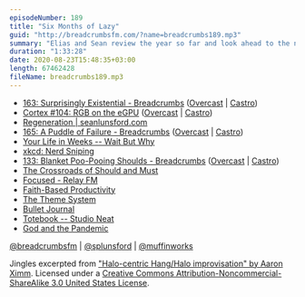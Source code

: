 ```yaml
---
episodeNumber: 189
title: "Six Months of Lazy"
guid: "http://breadcrumbsfm.com/?name=breadcrumbs189.mp3"
summary: "Elias and Sean review the year so far and look ahead to the next four months."
duration: "1:33:28"
date: 2020-08-23T15:48:35+03:00
length: 67462428
fileName: breadcrumbs189.mp3
---
```


- [163: Surprisingly Existential - Breadcrumbs](https://breadcrumbs.fm/163/) ([Overcast](https://overcast.fm/+Llyp4Dwfw) | [Castro](https://castro.fm/episode/D5fYbA))
- [Cortex #104: RGB on the eGPU](http://relay.fm/cortex/104) ([Overcast](https://overcast.fm/+E7b7wF8gs) | [Castro](https://castro.fm/episode/Q00iRL))
- [Regeneration | seanlunsford.com](https://seanlunsford.com/regeneration/)
- [165: A Puddle of Failure - Breadcrumbs](https://breadcrumbs.fm/165/) ([Overcast](https://overcast.fm/+LlyoqL1VQ) | [Castro](https://castro.fm/episode/Hl53lr))
- [Your Life in Weeks -- Wait But Why](https://waitbutwhy.com/2014/05/life-weeks.html)
- [xkcd: Nerd Sniping](https://xkcd.com/356/)
- [133: Blanket Poo-Pooing Shoulds - Breadcrumbs](https://breadcrumbs.fm/133/) ([Overcast](https://overcast.fm/+LlyouLKM4) | [Castro](https://castro.fm/episode/ADrgOe))
- [The Crossroads of Should and Must](https://medium.com/@elleluna/the-crossroads-of-should-and-must-90c75eb7c5b0)
- [Focused - Relay FM](https://www.relay.fm/focused/)
- [Faith-Based Productivity](https://faithbasedproductivity.com/)
- [The Theme System](https://www.thethemesystem.com/)
- [Bullet Journal](https://bulletjournal.com/)
- [Totebook -- Studio Neat](https://www.studioneat.com/products/totebook)
- [God and the Pandemic](http://www.amazon.com/dp/B088BJP43K/?tag=breadcrumbsfm-20)

[@breadcrumbsfm](https://twitter.com/breadcrumbsfm) | [@splunsford](https://twitter.com/splunsford) | [@muffinworks](https://twitter.com/muffinworks)

Jingles excerpted from ["Halo-centric Hang/Halo improvisation" by Aaron Ximm](http://freemusicarchive.org/music/aaron_ximm/handpans_and_the_hang/). Licensed under a [Creative Commons Attribution-Noncommercial-ShareAlike 3.0 United States License](http://creativecommons.org/licenses/by-nc-sa/3.0/us/).